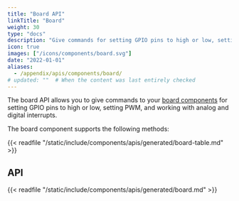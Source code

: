 ```yaml
---
title: "Board API"
linkTitle: "Board"
weight: 30
type: "docs"
description: "Give commands for setting GPIO pins to high or low, setting PWM, and working with analog and digital interrupts."
icon: true
images: ["/icons/components/board.svg"]
date: "2022-01-01"
aliases:
  - /appendix/apis/components/board/
# updated: ""  # When the content was last entirely checked
---
```


The board API allows you to give commands to your [board components](/operate/reference/components/board/) for setting GPIO pins to high or low, setting PWM, and working with analog and digital interrupts.

The board component supports the following methods:

{{< readfile "/static/include/components/apis/generated/board-table.md" >}}

## API

{{< readfile "/static/include/components/apis/generated/board.md" >}}

